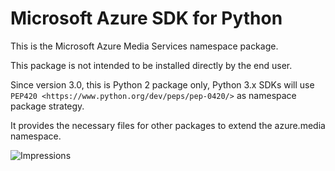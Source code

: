 # Microsoft Azure SDK for Python

This is the Microsoft Azure Media Services namespace package.

This package is not intended to be installed directly by the end user.

Since version 3.0, this is Python 2 package only, Python 3.x SDKs will use `PEP420 <https://www.python.org/dev/peps/pep-0420/>` as namespace package strategy.

It provides the necessary files for other packages to extend the azure.media namespace.


![Impressions](https://azure-sdk-impressions.azurewebsites.net/api/impressions/azure-sdk-for-python%2Fsdk%2Fmedia%2Fazure-media-nspkg%2FREADME.png)